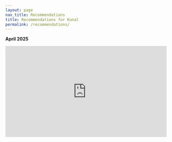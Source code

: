 ```yaml
---
layout: page
nav_title: Recommendations
title: Recommendations for Kunal
permalink: /recommendations/
---
```

<style>
   .youtube-video {
        aspect-ratio: 16 / 9;
        width: 100%;
    } 
</style>

<b>April 2025</b>

<iframe class="youtube-video" src="https://www.youtube.com/embed/1SHYEDKzcac" title="YouTube video player" frameborder="0" allow="accelerometer; autoplay; clipboard-write; encrypted-media; gyroscope; picture-in-picture; web-share" referrerpolicy="strict-origin-when-cross-origin" allowfullscreen></iframe>


